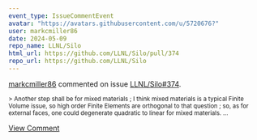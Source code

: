 ```yaml
---
event_type: IssueCommentEvent
avatar: "https://avatars.githubusercontent.com/u/5720676?"
user: markcmiller86
date: 2024-05-09
repo_name: LLNL/Silo
html_url: https://github.com/LLNL/Silo/pull/374
repo_url: https://github.com/LLNL/Silo
---
```


<a href='https://github.com/markcmiller86' target='_blank'>markcmiller86</a> commented on issue <a href='https://github.com/LLNL/Silo/pull/374' target='_blank'>LLNL/Silo#374</a>.

<small>> Another step shall be for mixed materials ; I think mixed materials is a typical Finite Volume issue, so high order Finite Elements are orthogonal to that question ; so, as for external faces, one could degenerate quadratic to linear for mixed materials....</small>

<a href='https://github.com/LLNL/Silo/pull/374' target='_blank'>View Comment</a>